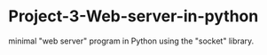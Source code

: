 # Project-3-Web-server-in-python
minimal "web server" program in Python using the "socket" library.
